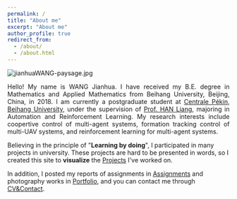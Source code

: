 ```yaml
---
permalink: /
title: "About me"
excerpt: "About me"
author_profile: true
redirect_from: 
  - /about/
  - /about.html
---
```


<img src="https://jianhua-WANG-BUAA.github.io/images/jianhuaWANG-paysage.jpg" alt="jianhuaWANG-paysage.jpg" border="0" />

<!-- Hello! My name is WANG Jianhua. I have received my B.E. degree in Mathematics and Applied Mathematics from Beihang University, Beijing, China, in 2018. I am currently a postgraduate student at [Centrale Pékin](http://ecpknen.buaa.edu.cn/), [Beihang University](https://ev.buaa.edu.cn/), under the supervision of [Prof. HAN Liang](https://www.hanliang.pro/), majoring in Automation and Reinforcement Learning.
My research interests include coopertive control of multi-agent systems, formation tracking control of multi-UAV systems, and reinforcement learning for multi-agent systems. -->

<p style="text-align:justify; text-justify:inter-ideograph;">
Hello! My name is WANG Jianhua. I have received my B.E. degree in Mathematics and Applied Mathematics from Beihang University, Beijing, China, in 2018. I am currently a postgraduate student at <a href="http://ecpknen.buaa.edu.cn/">Centrale Pékin</a>, <a href="https://ev.buaa.edu.cn/">Beihang University</a>, under the supervision of <a href="https://www.hanliang.pro/">Prof. HAN Liang</a>, majoring in Automation and Reinforcement Learning.
My research interests include coopertive control of multi-agent systems, formation tracking control of multi-UAV systems, and reinforcement learning for multi-agent systems.
</p>



Believing in the principle of "**Learning by doing**", I participated in many projects in university. These projects are hard to be presented in words, so I created this site to **visualize** the  [Projects](https://lijinjie.top/Projects/) I've worked on.


In addition, I posted my reports of assignments in [Assignments](https://lijinjie.top/Assignments/) and photography works in [Portfolio](https://lijinjie.top/portfolio/), and you can contact me through [CV&Contact](https://lijinjie.top/cv/).

<p style="text-align:justify; text-justify:inter-ideograph;">
</p>


